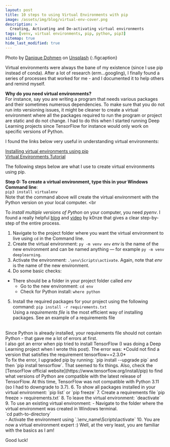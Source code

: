 ```yaml
---
layout: post
title: 10 steps to using Virtual Environments with pip
image: /assets/img/blog/virtual-env-cover.png
description: >
  Creating, Activating and De-activating virtual environments
tags: [venv, virtual environments, pip, python, pip3]
sitemap: true
hide_last_modified: true
---
```


Photo by <a href="https://unsplash.com/ja/@danique_dohmen?utm_source=unsplash&utm_medium=referral&utm_content=creditCopyText">Danique Dohmen</a> on <a href="https://unsplash.com/s/photos/neon-cubes?utm_source=unsplash&utm_medium=referral&utm_content=creditCopyText">Unsplash</a>
{:.figcaption}


Virtual environments were always the bane of my existence (since I use pip instead of conda). After a lot of research (erm...googling), I finally found a series of processes that worked for me - and I documented it to help others and remind myself. 

**Why do you need virtual environments?** <br>
For instance, say you are writing a program that needs various packages and their sometimes numerous dependencies. To make sure that you do not run into versioning issues, it might be cleaner to create a virtual environment where all the packages required to run the program or project are static and do not change. I had to do this when I started running Deep Learning projects since TensorFlow for instance would only work on specific versions of Python. 

I found the links below very useful in understanding virtual environments:

[Installing virtual environments using pip](https://packaging.python.org/en/latest/guides/installing-using-pip-and-virtual-environments/) <br>
[Virtual Environments Tutorial](https://carpentries-incubator.github.io/python-intermediate-development/12-virtual-environments/index.html)

The following steps below are what I use to create virtual environments using pip. 

**Step 0: To create a virtual environment, type this in your Windows Command line**: <br>
`pip3 install virtualenv` <br>
Note that the command above will create the virtual environment with the Python version on your local computer. <br

To *install multiple versions of Python* on your computer, you need *pyenv*.  I found a really helpful [blog](https://k0nze.dev/posts/install-pyenv-venv-vscode/) and [video](https://www.youtube.com/watch?v=HTx18uyyHw8) by k0nze that gives a clear step-by-step of the entire process. 

1. Navigate to the project folder where you want the virtual environment to live using `cd` in the Command line.
2. Create the virtual environment:
`py -m venv env`
*env* is the name of the new environment and can be named anything — for example `py -m venv deeplearning`.
3. Activate the environment: `.\env\Scripts\activate`. Again, note that *env* is the name of the new environment. 
4. Do some basic checks:
- There should be a folder in your project folder called *env*
  - Go to the new environment: `cd env`
  - Check for Python install: `where python`
5. Install the required packages for your project using the following command: `pip install -r requirements.txt` <br> 
  Using a *requirements file* is the most efficient way of installing packages. See an example of a requirements file <link to picture>
 <br>
  Since Python is already installed, your requirements file should not contain Python  - that gave me a lot of errors at first. <br> I also got an error when pip tried to install TensorFlow (I was doing a Deep Learning project when I wrote this post). The error was: *Could not find a version that satisfies the requirement tensorflow==2.3.0* <br>
  To fix the error, I upgraded pip by running: `pip install --upgrade pip` and then `pip install tensorflow`. That seemed to fix things. Also, check the [TensorFlow official website](https://www.tensorflow.org/install/pip) to find what versions of Python are compatible with the latest release of TensorFlow. At this time, TensorFlow was not compatible with Python 3.11 (so I had to downgrade to 3.7). 
6. To show all packages installed in your virtual environment:
`pip list` or `pip freeze`
7. Create a requirements file 
`pip freeze > requirements.txt`
8. To leave the virtual environment:
`deactivate`
9. To use an existing virtual environment:
  - Navigate to the folder where the virtual environment was created in Windows terminal. <br>
  `cd path-to-directory` <br>
  - Activate the environment using `.\env_name\Scripts\activate`
10. You are now a virtual environment expert :) Well, at the very least, you are familiar with the basics as I am! 

Good luck!



  
